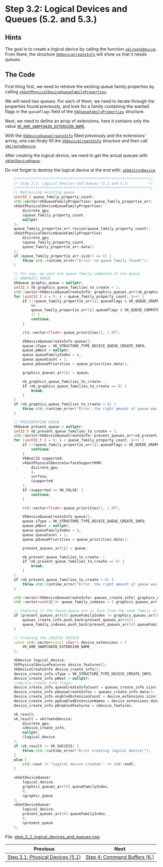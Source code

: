 # **Step 3.2: Logical Devices and Queues (5.2. and 5.3.)**
## **Hints**
The goal is to create a logical device by calling the function [`vkCreateDevice`](https://registry.khronos.org/vulkan/specs/1.3-extensions/html/chap5.html#vkCreateDevice). From there, the structure [`VkDeviceCreateInfo`](https://registry.khronos.org/vulkan/specs/1.3-extensions/html/chap5.html#VkDeviceCreateInfo) will show us that it needs queues.

## **The Code**
First thing first, we need to retreive the existing queue family properties by calling [`vkGetPhysicalDeviceQueueFamilyProperties`](https://registry.khronos.org/vulkan/specs/1.3-extensions/html/chap5.html#VkDeviceCreateInfo). 

We will need two queues. For each of them, we need to iterate through the properties found previously, and look for a family containing the wanted flags in the `queueFlags` field of the [`VkQueueFamilyProperties`](https://registry.khronos.org/vulkan/specs/1.3-extensions/html/chap5.html#VkQueueFamilyProperties) structure.

Next, we need to define an array of extensions, here it contains only the value [`VK_KHR_SWAPCHAIN_EXTENSION_NAME`](https://registry.khronos.org/vulkan/specs/1.3-extensions/html/chap50.html#_new_enum_constants_37).

With the [`VkDeviceQueueCreateInfo`](https://registry.khronos.org/vulkan/specs/1.3-extensions/html/chap5.html#VkDeviceQueueCreateInfo) filled previously and the extensions' arrray, one can finaly fill the [`VkDeviceCreateInfo`](https://registry.khronos.org/vulkan/specs/1.3-extensions/html/chap5.html#VkDeviceCreateInfo) structure and then call [`vkCreateDevice`](https://registry.khronos.org/vulkan/specs/1.3-extensions/html/chap5.html#vkCreateDevice).

After creating the logical device, we need to get the actual queues with [`vkGetDeviceQueue`](https://registry.khronos.org/vulkan/specs/1.3-extensions/html/chap5.html#vkGetDeviceQueue).

Do not forget to destroy the logical device at the end with: [`vkDestroyDevice`](https://registry.khronos.org/vulkan/specs/1.3-extensions/html/chap5.html#vkDestroyDevice).

```C++
    /**************************************************************/
	/* Step 3.2: Logical Devices and Queues (5.2 and 5.3)         */
	/**************************************************************/
	// Retreiving existing queue
	uint32_t queue_family_property_count;
	std::vector<VkQueueFamilyProperties> queue_family_propertie_arr;
	vkGetPhysicalDeviceQueueFamilyProperties(
		discrete_gpu,
		&queue_family_property_count,
		nullptr
	);
	queue_family_propertie_arr.resize(queue_family_property_count);
	vkGetPhysicalDeviceQueueFamilyProperties(
		discrete_gpu,
		&queue_family_property_count,
		queue_family_propertie_arr.data()
	);
	if (queue_family_propertie_arr.size() == 0) {
		throw std::runtime_error("Error: no queue family found!");
	}

	// For now, we want one queue family composed of one queue
	// GRAPHICS QUEUE
	VkQueue graphic_queue = nullptr;
	int32_t nb_graphics_queue_families_to_create = 1;
	std::vector<VkDeviceQueueCreateInfo> graphics_queues_arr(nb_graphics_queue_families_to_create);
	for (uint32_t i = 0; i < queue_family_property_count; i++) {
		if (!(queue_family_propertie_arr[i].queueFlags & VK_QUEUE_GRAPHICS_BIT
			&&
			queue_family_propertie_arr[i].queueFlags & VK_QUEUE_COMPUTE_BIT
			)) {
			continue;
		}

		std::vector<float> queue_priorities(1, 1.0f);

		VkDeviceQueueCreateInfo queue{};
		queue.sType = VK_STRUCTURE_TYPE_DEVICE_QUEUE_CREATE_INFO;
		queue.pNext = nullptr;
		queue.queueFamilyIndex = i;
		queue.queueCount = 1;
		queue.pQueuePriorities = queue_priorities.data();

		graphics_queues_arr[i] = queue;

		nb_graphics_queue_families_to_create--;
		if (nb_graphics_queue_families_to_create == 0) {
			break;
		}
	}
	if (nb_graphics_queue_families_to_create > 0) {
		throw std::runtime_error("Error: the right amount of queue was not found!");
	}

	// PRESENTATION QUEUE
	VkQueue present_queue = nullptr;
	int32_t nb_present_queue_families_to_create = 1;
	std::vector<VkDeviceQueueCreateInfo> present_queues_arr(nb_present_queue_families_to_create);
	for (uint32_t i = 0; i < queue_family_property_count; i++) {
		if (!(queue_family_propertie_arr[i].queueFlags & VK_QUEUE_GRAPHICS_BIT)) {
			continue;
		}
		VkBool32 supported;
		vkGetPhysicalDeviceSurfaceSupportKHR(
			discrete_gpu,
			i,
			surface,
			&supported
		);
		if (supported == VK_FALSE) {
			continue;
		}

		std::vector<float> queue_priorities(1, 1.0f);

		VkDeviceQueueCreateInfo queue{};
		queue.sType = VK_STRUCTURE_TYPE_DEVICE_QUEUE_CREATE_INFO;
		queue.pNext = nullptr;
		queue.queueFamilyIndex = i;
		queue.queueCount = 1;
		queue.pQueuePriorities = queue_priorities.data();

		present_queues_arr[i] = queue;

		nb_present_queue_families_to_create--;
		if (nb_present_queue_families_to_create == 0) {
			break;
		}
	}
	if (nb_present_queue_families_to_create > 0) {
		throw std::runtime_error("Error: the right amount of queue was not found!");
	}

	std::vector<VkDeviceQueueCreateInfo> queues_create_info{ graphics_queues_arr[0] };
	std::vector<uint32_t> queue_family_indexes = { graphics_queues_arr[0].queueFamilyIndex };

	// Checking if the found queue are in fact from the same family or not
	if (present_queues_arr[0].queueFamilyIndex != graphics_queues_arr[0].queueFamilyIndex) {
		queues_create_info.push_back(present_queues_arr[0]);
		queue_family_indexes.push_back(present_queues_arr[0].queueFamilyIndex);
	}

	// Creating the LOGICAL DEVICE
	const std::vector<const char*> device_extensions = {
		VK_KHR_SWAPCHAIN_EXTENSION_NAME
	};

	VkDevice logical_device;
	VkPhysicalDeviceFeatures device_features{};
	VkDeviceCreateInfo device_create_info{};
	device_create_info.sType = VK_STRUCTURE_TYPE_DEVICE_CREATE_INFO;
	device_create_info.pNext = nullptr;
	//device_create_info.flags;
	device_create_info.queueCreateInfoCount = queues_create_info.size();
	device_create_info.pQueueCreateInfos = queues_create_info.data();
	device_create_info.enabledExtensionCount = device_extensions.size();
	device_create_info.ppEnabledExtensionNames = device_extensions.data();
	device_create_info.pEnabledFeatures = &device_features;

	vk_result;
	vk_result = vkCreateDevice(
		discrete_gpu,
		&device_create_info,
		nullptr,
		&logical_device
	);
	if (vk_result != VK_SUCCESS) {
		throw std::runtime_error("Error creating logical device!");
	}
	else {
		std::cout << "Logical device created." << std::endl;
	}

	vkGetDeviceQueue(
		logical_device,
		graphics_queues_arr[0].queueFamilyIndex,
		0,
		&graphic_queue
	);
	vkGetDeviceQueue(
		logical_device,
		present_queues_arr[0].queueFamilyIndex,
		0,
		&present_queue
	);
```

File: [step_3_2_logical_devices_and_queues.cpp](../Code/step_3_2_logical_devices_and_queues.cpp)

| Previous | Next |
|---|---|
| [Step 3.1: Physical Devices (5.1)](physical_devices.md) | [Step 4: Command Buffers (6.)](command_buffers.md) |